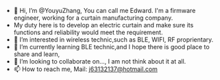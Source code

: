 - 👋 Hi, I’m @YouyuZhang, You can call me Edward. I'm a firmware engineer, working for a curtain manufacturing company. 
- My duty here is to develop an electric curtain and make sure its functions and reliability would meet the requirement.
- 👀 I’m interested in wireless technic,such as BLE, WIFI, RF proprientary.
- 🌱 I’m currently learning BLE technic,and I hope there is good place to share and learn,
- 💞️ I’m looking to collaborate on..., I am not think about it at all.
- 📫 How to reach me, Mail: j63132137@hotmail.com

<!---
YouyuZhang/YouyuZhang is a ✨ special ✨ repository because its `README.md` (this file) appears on your GitHub profile.
You can click the Preview link to take a look at your changes.
--->
